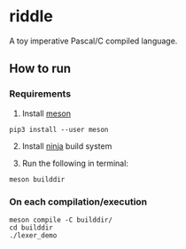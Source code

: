# riddle

A toy imperative Pascal/C compiled language.

## How to run

### Requirements

1. Install [meson](https://mesonbuild.com/Getting-meson.html)

```
pip3 install --user meson
```

2. Install [ninja](https://ninja-build.org) build system

3. Run the following in terminal:

```
meson builddir
```

### On each compilation/execution

```
meson compile -C builddir/
cd builddir
./lexer_demo
```
